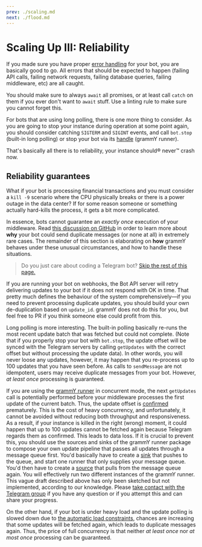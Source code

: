 ```yaml
---
prev: ./scaling.md
next: ./flood.md
---
```


# Scaling Up III: Reliability

If you made sure you have proper [error handling](/guide/errors.md) for your bot, you are basically good to go.
All errors that should be expected to happen (failing API calls, failing network requests, failing database queries, failing middleware, etc) are all caught.

You should make sure to always `await` all promises, or at least call `catch` on them if you ever don't want to `await` stuff.
Use a linting rule to make sure you cannot forget this.

For bots that are using long polling, there is one more thing to consider.
As you are going to stop your instance during operation at some point again, you should consider catching `SIGTERM` and `SIGINT` events, and call `bot.stop` (built-in long polling) or stop your bot via its [handle](https://doc.deno.land/https/deno.land/x/grammy_runner/mod.ts#RunnerHandle) (grammY runner).

That's basically all there is to reliability, your instance should:registered: never:tm: crash now.

## Reliability guarantees

What if your bot is processing financial transactions and you must consider a `kill -9` scenario where the CPU physically breaks or there is a power outage in the data center?
If for some reason someone or something actually hard-kills the process, it gets a bit more complicated.

In essence, bots cannot guarantee an _exactly once_ execution of your middleware.
Read [this discussion on GitHub](https://github.com/tdlib/telegram-bot-api/issues/126) in order to learn more about **why** your bot could send duplicate messages (or none at all) in extremely rare cases.
The remainder of this section is elaborating on **how** grammY behaves under these unusual circumstances, and how to handle these situations.

> Do you just care about coding a Telegram bot? [Skip the rest of this page.](/advanced/flood.md)

If you are running your bot on webhooks, the Bot API server will retry delivering updates to your bot if it does not respond with OK in time.
That pretty much defines the behaviour of the system comprehensively—if you need to prevent processing duplicate updates, you should build your own de-duplication based on `update_id`.
grammY does not do this for you, but feel free to PR if you think someone else could profit from this.

Long polling is more interesting.
The built-in polling basically re-runs the most recent update batch that was fetched but could not complete.
(Note that if you properly stop your bot with `bot.stop`, the update offset will be synced with the Telegram servers by calling `getUpdates` with the correct offset but without processing the update data).
In other words, you will never loose any updates, however, it may happen that you re-process up to 100 updates that you have seen before.
As calls to `sendMessage` are not idempotent, users may receive duplicate messages from your bot.
However, _at least once_ processing is guaranteed.

If you are using the [grammY runner](/plugins/runner.md) in concurrent mode, the next `getUpdates` call is potentially performed before your middleware processes the first update of the current batch.
Thus, the update offset is [confirmed](https://core.telegram.org/bots/api#getupdates) prematurely.
This is the cost of heavy concurrency, and unfortunately, it cannot be avoided without reducing both throughput and responsiveness.
As a result, if your instance is killed in the right (wrong) moment, it could happen that up to 100 updates cannot be fetched again because Telegram regards them as confirmed.
This leads to data loss.
If it is crucial to prevent this, you should use the sources and sinks of the grammY runner package to compose your own update pipeline that passes all updates through a message queue first.
You'd basically have to create a [sink](https://doc.deno.land/https/deno.land/x/grammy_runner/mod.ts#UpdateSink) that pushes to the queue, and start one runner that only supplies your message queue.
You'd then have to create a [source](https://doc.deno.land/https/deno.land/x/grammy_runner/mod.ts#UpdateSource) that pulls from the message queue again.
You will effectively run two different instances of the grammY runner.
This vague draft described above has only been sketched but not implemented, according to our knowledge.
Please [take contact with the Telegram group](https://telegram.me/grammyjs) if you have any question or if you attempt this and can share your progress.

On the other hand, if your bot is under heavy load and the update polling is slowed down due to [the automatic load constraints](/plugins/runner.md#sink), chances are increasing that some updates will be fetched again, which leads to duplicate messages again.
Thus, the price of full concurrency is that neither _at least once_ nor _at most once_ processing can be guaranteed.
